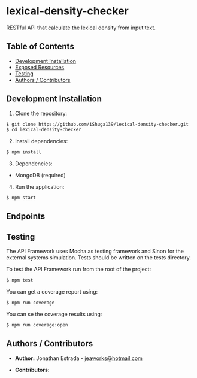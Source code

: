 # lexical-density-checker
RESTful API that calculate the lexical density from input text.

## Table of Contents

- [Development Installation](#Development%20Installation)
- [Exposed Resources](#Exposed%20Resources)
- [Testing](#Testing)
- [Authors / Contributors](#authors-contributors)

<a name="Development Installation"></a>
## Development Installation

1. Clone the repository:

  ```bash
  $ git clone https://github.com/iShuga139/lexical-density-checker.git
  $ cd lexical-density-checker
  ```

2. Install dependencies:

  ```bash
  $ npm install
  ```

3. Dependencies:
  - MongoDB (required)

4. Run the application:

  ```bash
  $ npm start
  ```

<a name="Exposed Resources"></a>
## Endpoints


<a name="Testing"></a>
## Testing

The API Framework uses Mocha as testing framework and Sinon for the external systems simulation. Tests should be written on the tests directory.

To test the API Framework run from the root of the project:

```bash
$ npm test
```

You can get a coverage report using:

```bash
$ npm run coverage
```

You can se the coverage results using:

```bash
$ npm run coverage:open
```

<a name="authors-contributors"></a>
## Authors / Contributors

- **Author:** Jonathan Estrada - <jeaworks@hotmail.com>

- **Contributors:**
